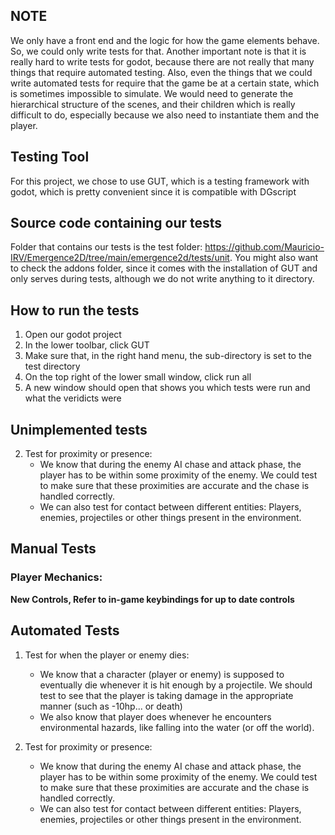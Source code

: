 
NOTE
----
We only have a front end and the logic for how the game elements behave. So, we could only write tests for that. Another important note is that it is really hard to write tests for godot, because there are not really that many things that require automated testing. Also, even the things that we could write automated tests for require that the game be at a certain state, which is sometimes impossible to simulate. We would need to generate the hierarchical structure of the scenes, and their children which is really difficult to do, especially because we also need to instantiate them and the player.


## Testing Tool 
For this project, we chose to use GUT, which is a testing framework with godot, which is pretty convenient since it is compatible with DGscript

## Source code containing our tests

Folder that contains our tests is the test folder: https://github.com/Mauricio-IRV/Emergence2D/tree/main/emergence2d/tests/unit. You might also want to check the addons folder, since it comes with the installation of GUT and only serves during tests, although we do not write anything to it directory. 

## How to run the tests

1. Open our godot project
2. In the lower toolbar, click GUT
3. Make sure that, in the right hand menu, the sub-directory is set to the test directory
4. On the top right of the lower small window, click run all
5. A new window should open that shows you which tests were run and what the veridicts  were


## Unimplemented tests

2. Test for proximity or presence: 
    - We know that during the enemy AI chase and attack phase, the player has to be within some proximity of the enemy. We could test to make sure that these proximities are accurate and the chase is handled correctly.
    - We can also test for contact between different entities: Players, enemies, projectiles or other things present in the environment.


## Manual Tests

### Player Mechanics:
**New Controls, Refer to in-game keybindings for up to date controls**

## Automated Tests

1. Test for when the player or enemy dies:
    - We know that a character (player or enemy) is supposed to eventually die whenever it is hit enough by a projectile. We should test to see that the player is taking damage in the appropriate manner (such as -10hp... or death)
    - We also know that player does whenever he encounters environmental hazards, like falling into the water (or off the world). 

2. Test for proximity or presence: 
    - We know that during the enemy AI chase and attack phase, the player has to be within some proximity of the enemy. We could test to make sure that these proximities are accurate and the chase is handled correctly.
    - We can also test for contact between different entities: Players, enemies, projectiles or other things present in the environment.
